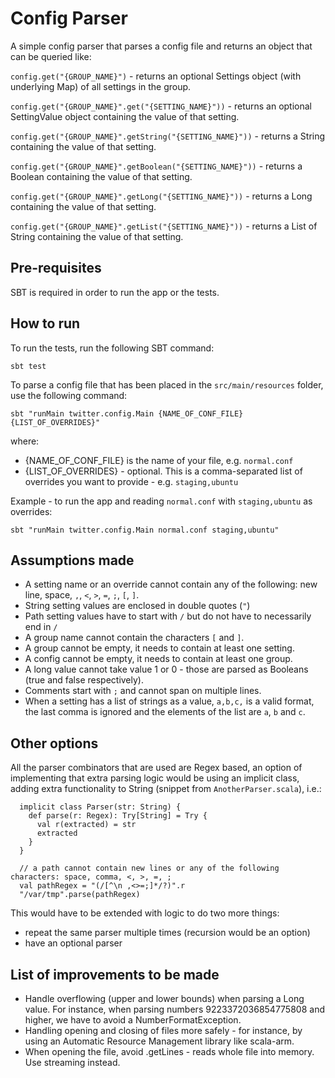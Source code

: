 # Config Parser

A simple config parser that parses a config file and returns an object that can be queried like:

```config.get("{GROUP_NAME}")``` - returns an optional Settings object (with underlying Map) of all settings in the group.

```config.get("{GROUP_NAME}".get("{SETTING_NAME}"))``` - returns an optional SettingValue object containing the value of that setting.

```config.get("{GROUP_NAME}".getString("{SETTING_NAME}"))``` - returns a String containing the value of that setting.

```config.get("{GROUP_NAME}".getBoolean("{SETTING_NAME}"))``` - returns a Boolean containing the value of that setting.

```config.get("{GROUP_NAME}".getLong("{SETTING_NAME}"))``` - returns a Long containing the value of that setting.

```config.get("{GROUP_NAME}".getList("{SETTING_NAME}"))``` - returns a List of String containing the value of that setting.

## Pre-requisites
SBT is required in order to run the app or the tests.

## How to run
To run the tests, run the following SBT command:

```sbt test```

To parse a config file that has been placed in the `src/main/resources` folder, use the following command:

```sbt "runMain twitter.config.Main {NAME_OF_CONF_FILE} {LIST_OF_OVERRIDES}"```

where:
* {NAME_OF_CONF_FILE} is the name of your file, e.g. `normal.conf`
* {LIST_OF_OVERRIDES} - optional. This is a comma-separated list of overrides you want to provide - e.g. `staging,ubuntu`
 
Example - to run the app and reading `normal.conf` with `staging,ubuntu` as overrides:

```sbt "runMain twitter.config.Main normal.conf staging,ubuntu"```


## Assumptions made
* A setting name or an override cannot contain any of the following: new line, space, `,`, `<`, `>`, `=`, `;`, `[`, `]`.
* String setting values are enclosed in double quotes (`"`)
* Path setting values have to start with `/` but do not have to necessarily end in `/`
* A group name cannot contain the characters `[` and `]`.
* A group cannot be empty, it needs to contain at least one setting.
* A config cannot be empty, it needs to contain at least one group.
* A long value cannot take value 1 or 0 - those are parsed as Booleans (true and false respectively).
* Comments start with `;` and cannot span on multiple lines.
* When a setting has a list of strings as a value, `a,b,c,` is a valid format, the last comma is ignored and the elements of the list are `a`, `b` and `c`.

## Other options
All the parser combinators that are used are Regex based, an option of implementing that extra parsing logic would be using an implicit class, adding extra functionality to String (snippet from `AnotherParser.scala`), i.e.:

```
  implicit class Parser(str: String) {
    def parse(r: Regex): Try[String] = Try {
      val r(extracted) = str
      extracted
    }
  }
  
  // a path cannot contain new lines or any of the following characters: space, comma, <, >, =, ; 
  val pathRegex = "(/[^\n ,<>=;]*/?)".r
  "/var/tmp".parse(pathRegex)
```

This would have to be extended with logic to do two more things:
* repeat the same parser multiple times (recursion would be an option) 
* have an optional parser 

## List of improvements to be made
* Handle overflowing (upper and lower bounds) when parsing a Long value. For instance, when parsing numbers 9223372036854775808 and higher, we have to avoid a NumberFormatException.
* Handling opening and closing of files more safely - for instance, by using an Automatic Resource Management library like scala-arm.
* When opening the file, avoid .getLines - reads whole file into memory. Use streaming instead.